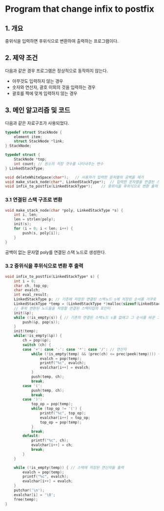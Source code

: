 # Program that change infix to postfix 

## 1. 개요

중위식을 입력하면 후위식으로 변환하여 출력하는 프로그램이다. 

## 2. 제약 조건

다음과 같은 경우 프로그램은 정상적으로 동작하지 않는다.

* 아무것도 입력하지 않는 경우
* 숫자와 연산자, 괄호 이외의 것을 입력하는 경우
* 괄호를 짝에 맞게 입력하지 않는 경우

## 3. 메인 알고리즘 및 코드

다음과 같은 자료구조가 사용되었다.

```c
typedef struct StackNode {
	element item;
	struct StackNode *link;
} StackNode;

typedef struct {
	StackNode *top;
	int count; // 원소의 저장 갯수를 나타내주는 변수
} LinkedStackType;
```

```c
void deleteWhiteSpace(char*);	// 사용자가 입력한 문자열의 공백을 제거
void make_stack_node(char*, LinkedStackType*);	// 입력한 문자열을 연결된 스택 구조로 변환
void infix_to_postfix(LinkedStackType*);	// 중위식을 후위식으로 변환 출력
```

### 3.1 연결된 스택 구조로 변환

```c
void make_stack_node(char *poly, LinkedStackType *s) {
	int i, len;
	len = strlen(poly);
	init(s);
	for (i = 0; i < len; i++) {
		push(s, poly[i]);
	}
}
```

공백이 없는 문자열 poly를 연결된 스택 노드로 생성한다.

### 3.2 중위식을 후위식으로 변환 후 출력

```c
void infix_to_postfix(LinkedStackType* s) {
	int i = 0;
	char ch, top_op;
	char evalch;
	int eval_result;
	LinkedStackType p; // 기존에 저장된 연결된 스택노드 s에 저장된 순서를 거꾸로 뒤집기 위한 변수 p
	LinkedStackType *temp = (LinkedStackType *)malloc(sizeof(LinkedStackType));
	// 후위 변환된 노드들을 저장할 연결된 스택타입의 포인터
	init(&p);
	while (!is_empty(s)) { // 기존의 연결된 스택노드 s를 없애고 그 순서를 바꾼 그대로 p로 옮긴다.
		push(&p, pop(s));
	}
	init(temp); 
	while(!is_empty(&p)) {
		ch = pop(&p);
		switch (ch) {
		case '+': case '-': case '*': case '/': // 연산자
			while (!is_empty(temp) && (prec(ch) <= prec(peek(temp)))) {
				evalch = pop(temp);
				printf("%c", evalch);
				evalchar[i++] = evalch;
			}
			push(temp, ch);
			break;
		case '(':
			push(temp, ch);
			break;
		case ')':
			top_op = pop(temp);
			while (top_op != '(') {
				printf("%c", top_op);
				evalchar[i++] = top_op;
				top_op = pop(temp);
			}
			break;
		default:
			printf("%c", ch);
			evalchar[i++] = ch;
			break;
		}
	}

	while (!is_empty(temp)) { // 스택에 저장된 연산자들 출력
		evalch = pop(temp);
		printf("%c", evalch);
		evalchar[i++] = evalch;
	}
	putchar('\n');
	evalchar[i] = '\0';
	free(temp);
}
```